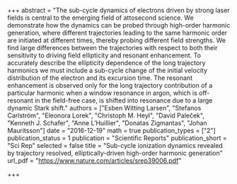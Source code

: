 +++
abstract = "The sub-cycle dynamics of electrons driven by strong laser fields is central to the emerging field of attosecond science. We demonstrate how the dynamics can be probed through high-order harmonic generation, where different trajectories leading to the same harmonic order are initiated at different times, thereby probing different field strengths. We find large differences between the trajectories with respect to both their sensitivity to driving field ellipticity and resonant enhancement. To accurately describe the ellipticity dependence of the long trajectory harmonics we must include a sub-cycle change of the initial velocity distribution of the electron and its excursion time. The resonant enhancement is observed only for the long trajectory contribution of a particular harmonic when a window resonance in argon, which is off-resonant in the field-free case, is shifted into resonance due to a large dynamic Stark shift."
authors = ["Esben Witting Larsen", "Stefanos Carlström", "Eleonora Lorek", "Christoph M. Heyl", "David Paleček", "Kenneth J. Schafer", "Anne L’Huillier", "Donatas Zigmantas", "Johan Mauritsson"]
date = "2016-12-19"
math = true
publication_types = ["2"]
publication_status = 1
publication = "Scientific Reports"
publication_short = "Sci Rep"
selected = false
title = "Sub-cycle ionization dynamics revealed by trajectory resolved, elliptically-driven high-order harmonic generation"
url_pdf = "https://www.nature.com/articles/srep39006.pdf"

+++
